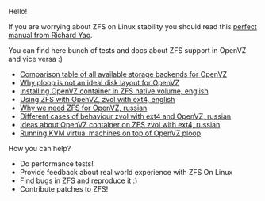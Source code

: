 Hello!

If you are worrying about ZFS on Linux stability you should read this [perfect manual from Richard Yao](https://clusterhq.com/blog/state-zfs-on-linux/).

You can find here bunch of tests and docs about ZFS support in OpenVZ and vice versa :)

* [Comparison table of all available storage backends for OpenVZ](openvz_storage_backends.md)
* [Why ploop is not an ideal disk layout for OpenVZ](ploop_issues.md)
* [Installing OpenVZ container in ZFS native volume, english](OpenVZ_containers_on_zfs_filesystem.md)
* [Using ZFS with OpenVZ, zvol with ext4, english](http://www.stableit.ru/2014/07/using-zfs-with-openvz-openvzfs.html)
* [Why we need ZFS for OpenVZ, russian](why_russian.md)
* [Different cases of behaviour zvol with ext4 and OpenVZ, russian](zvol_ext4_cases.pdf)
* [Ideas about OpenVZ container on ZFS zvol with ext4, russian](openvz_and_zfs_zvol_ext4.pdf)
* [Running KVM virtual machines on top of OpenVZ ploop](http://www.stableit.ru/2014/07/installing-kvm-virtual-machines-on.html)

How you can help?
* Do performance tests!
* Provide feedback about real world experience with ZFS On Linux
* Find bugs in ZFS and reproduce it :)
* Contribute patches to ZFS! 

